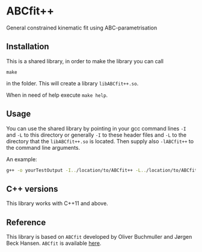 # ABCfit++
General constrained kinematic fit using ABC-parametrisation

## Installation

This is a shared library, in order to make the library you
can call
```
make
```

in the folder. This will create a library `libABCfit++.so`.

When in need of help execute `make help`.

## Usage

You can use the shared library by pointing in your gcc command lines
`-I` and `-L` to this directory or generally `-I` to these header
files and `-L` to the directory that the `libABCfit++.so` is
located. Then supply also `-lABCfit++` to the command line arguments.

An example:
```sh
g++ -o yourTestOutput -I../location/to/ABCfit++ -L../location/to/ABCfit++ -lABCfit++ YourSourceFile.cxx
```

## C++ versions
This library works with C++11 and above.

## Reference
This library is based on `ABCfit` developed by Oliver Buchmuller and Jørgen Beck Hansen. `ABCfit` is available [here](https://www.nbi.dk/~beck/abcfit/abcfit.html).
